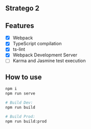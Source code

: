 Stratego 2
---


## Features

- [x] Webpack
- [x] TypeScript compilation
- [x] ts-lint
- [x] Webpack Development Server
- [ ] Karma and Jasmine test execution

## How to use


```bash
npm i
npm run serve

# Build Dev: 
npm run build

# Build Prod:
npm run build:prod
```
